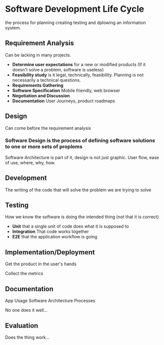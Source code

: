 # Software Development Life Cycle

the process for planning creating testing and dplowing an information system.

## Requirement Analysis
Can be lacking in many projects.

- **Determine user expectations** for a new or modified products
	(If it doesn't solve a problem, software is useless)
- **Feasibility study** is it legal, technically, feasibility. Planning is not necessarily a technical questions.
- **Requirements Gathering**
- **Software Specification** Mobile friendly, web browser
- **Negotiation and Discussion**
- **Documentation** User Journeys, product roadmaps

## Design
Can come before the requirement analysis

### Software Design is the process of defining software solutions to one or more sets of proplems
Software Architecture is part of it, design is not just graphic. User flow, ease of use, where, why, how.

## Development
The writing of the code that will solve the problem we are trying to solve

## Testing
How we know the software is doing the intended thing (not that it is correct)
- **Unit** that a single unit of code does what it is supposed to
- **Integration** That code works together
- **E2E** that the application workflow is going

## Implementation/Deployment
Get the product in the user's hands

Collect the metrics

## Documentation
App Usage
Software
Architecture
Processes

No one does it well...	

## Evaluation
Does the thing work...
